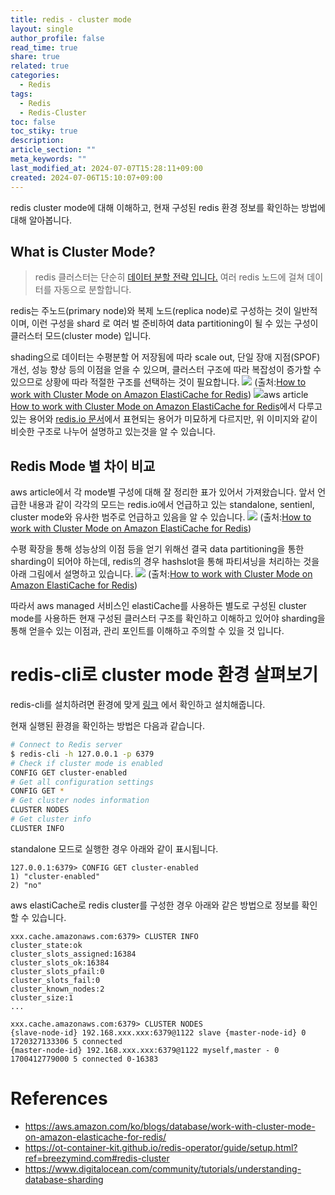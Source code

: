```yaml
---
title: redis - cluster mode
layout: single
author_profile: false
read_time: true
share: true
related: true
categories:
  - Redis
tags:
  - Redis
  - Redis-Cluster
toc: false
toc_stiky: true
description: 
article_section: ""
meta_keywords: ""
last_modified_at: 2024-07-07T15:28:11+09:00
created: 2024-07-06T15:10:07+09:00
---
```

redis cluster mode에 대해 이해하고, 현재 구성된 redis 환경 정보를 확인하는 방법에 대해 알아봅니다.

## What is Cluster Mode?
> redis 클러스터는 단순히 [데이터 분할 전략 입니다.](https://www.digitalocean.com/community/tutorials/understanding-database-sharding) 여러 redis 노드에 걸쳐 데이터를 자동으로 분할합니다.

redis는 주노드(primary node)와 복제 노드(replica node)로 구성하는 것이 일반적이며, 이런 구성을 shard
로 여러 벌 준비하여 data partitioning이 될 수 있는 구성이 클러스터 모드(cluster mode) 입니다.

shading으로 데이터는 수평분할 어 저장됨에 따라 scale out, 단일 장애 지점(SPOF) 개선, 성능 향상 등의 이점을 얻을 수 있으며, 클러스터 구조에 따라 복잡성이 증가할 수 있으므로 상황에 따라 적절한 구조를 선택하는 것이 필요합니다.
![](https://i.imgur.com/435CqKW.png)
(출처:[How to work with Cluster Mode on Amazon ElastiCache for Redis](https://aws.amazon.com/ko/blogs/database/work-with-cluster-mode-on-amazon-elasticache-for-redis/))
![](https://i.imgur.com/cQ60lqb.png)aws article [How to work with Cluster Mode on Amazon ElastiCache for Redis](https://aws.amazon.com/ko/blogs/database/work-with-cluster-mode-on-amazon-elasticache-for-redis/)에서 다루고 있는 용어와 [redis.io 문서](https://redis.io/docs/latest/operate/oss_and_stack/management/sentinel/)에서 표현되는 용어가 미묘하게 다르지만, 위 이미지와 같이 비슷한 구조로 나누어 설명하고 있는것을 알 수 있습니다.

## Redis Mode 별 차이 비교
aws article에서 각 mode별 구성에 대해 잘 정리한 표가 있어서 가져왔습니다. 앞서 언급한 내용과 같이 각각의 모드는 redis.io에서 언급하고 있는 standalone, sentienl, cluster mode와 유사한 범주로 언급하고 있음을 알 수 있습니다. 
![](https://i.imgur.com/UKhYAt4.png)
(출처:[How to work with Cluster Mode on Amazon ElastiCache for Redis](https://aws.amazon.com/ko/blogs/database/work-with-cluster-mode-on-amazon-elasticache-for-redis/))

수평 확장을 통해 성능상의 이점 등을 얻기 위해선 결국 data partitioning을 통한 sharding이 되어야 하는데, redis의 경우 hashslot을 통해 파티셔닝을 처리하는 것을 아래 그림에서 설명하고 있습니다.
![](https://i.imgur.com/PwcCqGW.png)
(출처:[How to work with Cluster Mode on Amazon ElastiCache for Redis](https://aws.amazon.com/ko/blogs/database/work-with-cluster-mode-on-amazon-elasticache-for-redis/))

따라서 aws managed 서비스인 elastiCache를 사용하든 별도로 구성된 cluster mode를 사용하든 현재 구성된 클러스터 구조를 확인하고 이해하고 있어야 sharding을 통해 얻을수 있는 이점과, 관리 포인트를 이해하고 주의할 수 있을 것 입니다.

# redis-cli로 cluster mode 환경 살펴보기
redis-cli를 설치하려면 환경에 맞게 [링크](https://redis.io/docs/latest/operate/oss_and_stack/install/install-redis/) 에서 확인하고 설치해줍니다.

현재 실행된 환경을 확인하는 방법은 다음과 같습니다.
```sh
# Connect to Redis server
$ redis-cli -h 127.0.0.1 -p 6379
# Check if cluster mode is enabled
CONFIG GET cluster-enabled
# Get all configuration settings
CONFIG GET *
# Get cluster nodes information
CLUSTER NODES
# Get cluster info
CLUSTER INFO
```

standalone 모드로 실행한 경우 아래와 같이 표시됩니다.
```
127.0.0.1:6379> CONFIG GET cluster-enabled
1) "cluster-enabled"
2) "no"
```

aws elastiCache로 redis cluster를 구성한 경우 아래와 같은 방법으로 정보를 확인할 수 있습니다.
```
xxx.cache.amazonaws.com:6379> CLUSTER INFO
cluster_state:ok
cluster_slots_assigned:16384
cluster_slots_ok:16384
cluster_slots_pfail:0
cluster_slots_fail:0
cluster_known_nodes:2
cluster_size:1
...
```

```
xxx.cache.amazonaws.com:6379> CLUSTER NODES
{slave-node-id} 192.168.xxx.xxx:6379@1122 slave {master-node-id} 0 1720327133306 5 connected
{master-node-id} 192.168.xxx.xxx:6379@1122 myself,master - 0 1700412779000 5 connected 0-16383
```

# References
- https://aws.amazon.com/ko/blogs/database/work-with-cluster-mode-on-amazon-elasticache-for-redis/
- https://ot-container-kit.github.io/redis-operator/guide/setup.html?ref=breezymind.com#redis-cluster
- https://www.digitalocean.com/community/tutorials/understanding-database-sharding
